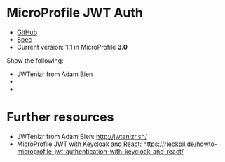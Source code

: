 # MicroProfile JWT Auth

* [GitHub](https://github.com/eclipse/microprofile-jwt-auth)
* [Spec](https://github.com/eclipse/microprofile-jwt-auth/releases/download/1.1/microprofile-jwt-auth-spec-1.1.pdf)
* Current version: **1.1** in MicroProfile **3.0**


Show the following:

- JWTenizr from Adam Bien
- 
-


# Further resources

- JWTenizr from Adam Bien: http://jwtenizr.sh/
- MicroProfile JWT with Keycloak and React: https://rieckpil.de/howto-microprofile-jwt-authentication-with-keycloak-and-react/